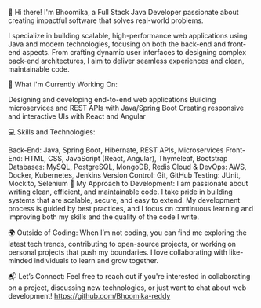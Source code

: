 👋 Hi there! I'm Bhoomika, a Full Stack Java Developer passionate about creating impactful software that solves real-world problems.

I specialize in building scalable, high-performance web applications using Java and modern technologies, focusing on both the back-end and front-end aspects. From crafting dynamic user interfaces to designing complex back-end architectures, I aim to deliver seamless experiences and clean, maintainable code.

🌱 What I'm Currently Working On:

Designing and developing end-to-end web applications
Building microservices and REST APIs with Java/Spring Boot
Creating responsive and interactive UIs with React and Angular

💻 Skills and Technologies:

Back-End: Java, Spring Boot, Hibernate, REST APIs, Microservices
Front-End: HTML, CSS, JavaScript (React, Angular), Thymeleaf, Bootstrap
Databases: MySQL, PostgreSQL, MongoDB, Redis
Cloud & DevOps: AWS, Docker, Kubernetes, Jenkins
Version Control: Git, GitHub
Testing: JUnit, Mockito, Selenium
🔧 My Approach to Development:
I am passionate about writing clean, efficient, and maintainable code. I take pride in building systems that are scalable, secure, and easy to extend. My development process is guided by best practices, and I focus on continuous learning and improving both my skills and the quality of the code I write.

🌍 Outside of Coding:
When I’m not coding, you can find me exploring the latest tech trends, contributing to open-source projects, or working on personal projects that push my boundaries. I love collaborating with like-minded individuals to learn and grow together.

📬 Let’s Connect:
Feel free to reach out if you're interested in collaborating on a project, discussing new technologies, or just want to chat about web development!
https://github.com/Bhoomika-reddy

